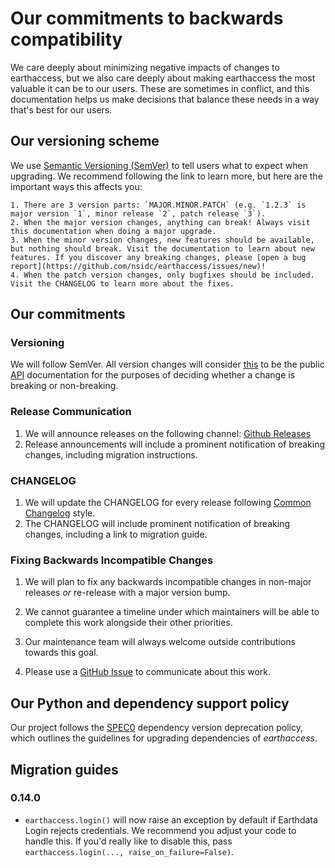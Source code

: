# Our commitments to backwards compatibility

We care deeply about minimizing negative impacts of changes to earthaccess, but we also care deeply about making earthaccess the most valuable it can be to our users. These are sometimes in conflict, and this documentation helps us make decisions that balance these needs in a way that's best for our users.

## Our versioning scheme

We use [Semantic Versioning (SemVer)](https://semver.org/) to tell users what to expect when upgrading. We recommend following the link to learn more, but here are the important ways this affects you:

    1. There are 3 version parts: `MAJOR.MINOR.PATCH` (e.g. `1.2.3` is major version `1`, minor release `2`, patch release `3`).
    2. When the major version changes, anything can break! Always visit this documentation when doing a major upgrade.
    3. When the minor version changes, new features should be available, but nothing should break. Visit the documentation to learn about new features. If you discover any breaking changes, please [open a bug report](https://github.com/nsidc/earthaccess/issues/new)!
    4. When the patch version changes, only bugfixes should be included. Visit the CHANGELOG to learn more about the fixes.

## Our commitments

### Versioning

We will follow SemVer. All version changes will consider [this](https://example.com/our-public-api) to be the public [API](user-reference/api/api) documentation for the purposes of deciding whether a change is breaking or non-breaking.

### Release Communication

1. We will announce releases on the following channel: [Github Releases](https://github.com/nsidc/earthaccess/releases)
2. Release announcements will include a prominent notification of breaking changes, including migration instructions.

### CHANGELOG

1. We will update the CHANGELOG for every release following [Common Changelog](https://common-changelog.org/) style.
2. The CHANGELOG will include prominent notification of breaking changes, including a link to migration guide.

### Fixing Backwards Incompatible Changes

1. We will plan to fix any backwards incompatible changes in non-major releases _or_ re-release with a major version bump.

2. We cannot guarantee a timeline under which maintainers will be able to complete this work alongside their other priorities.

3. Our maintenance team will always welcome outside contributions towards this goal.

4. Please use a [GitHub Issue](https://github.com/nsidc/earthaccess/issues) to communicate about this work.

## Our Python and dependency support policy

Our project follows the [SPEC0](https://scientific-python.org/specs/spec-0000/) dependency version deprecation policy, which outlines the guidelines for upgrading dependencies of _earthaccess_.

## Migration guides

### 0.14.0

* `earthaccess.login()` will now raise an exception by default if Earthdata Login rejects credentials.
  We recommend you adjust your code to handle this. If you'd really like to disable
  this, pass `earthaccess.login(..., raise_on_failure=False)`.
